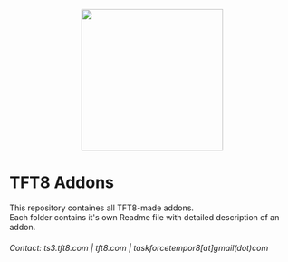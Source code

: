 <p align="center">
    <img src="https://docs.google.com/uc?id=0B6JJ3fdN7V6NejRsQUNUOXpSVEk" height="250">
</p>

# TFT8 Addons

This repository containes all TFT8-made addons.<br/>
Each folder contains it's own Readme file with detailed description of an addon.


###### Contact: ts3.tft8.com | tft8.com | taskforcetempor8[at]gmail(dot)com
